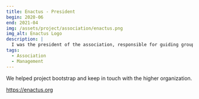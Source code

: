 ```yaml
---
title: Enactus - President
begin: 2020-06
end: 2021-04
img: /assets/project/association/enactus.png
img_alt: Enactus Logo
description: |
  I was the president of the association, responsible for guiding groups and helping projects grow.
tags:
  - Association
  - Management
---
```

We helped project bootstrap and keep in touch with the higher organization.

<https://enactus.org>
